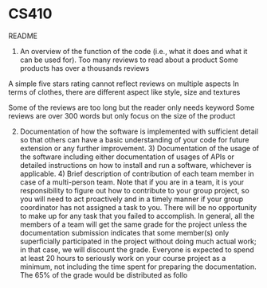 # CS410
README
1) An overview of the function of the code (i.e., what it does and what it can be used for).
	Too many reviews to read about a product
Some products has over a thousands reviews

A simple five stars rating cannot reflect reviews on multiple aspects
In terms of clothes, there are different aspect like style, size and textures

Some of the reviews are too long but the reader only needs keyword
Some reviews are over 300 words but only focus on the size of the product



 2) Documentation of how the software is implemented with sufficient detail so that others can have a basic understanding of your code for future extension or any further improvement. 3) Documentation of the usage of the software including either documentation of usages of APIs or detailed instructions on how to install and run a software, whichever is applicable.  4) Brief description of contribution of each team member in case of a multi-person team.  Note that if you are in a team, it is your responsibility to figure out how to contribute to your group project, so you will need to act proactively and in a timely manner if your group coordinator has not assigned a task to you. There will be no opportunity to make up for any task that you failed to accomplish. In general, all the members of a team will get the same grade for the project unless the documentation submission indicates that some member(s) only superficially participated in the project without doing much actual work; in that case, we will discount the grade. Everyone is expected to spend at least 20 hours to seriously work on your course project as a minimum, not including the time spent for preparing the documentation. The 65% of the grade would be distributed as follo
